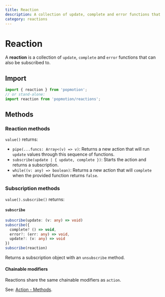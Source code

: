 ```yaml
---
title: Reaction
description: A collection of update, complete and error functions that are subscribable.
category: reactions
---
```


# Reaction

A **reaction** is a collection of `update`, `complete` and `error` functions that can also be subscribed to.

## Import

```javascript
import { reaction } from 'popmotion';
// or stand-alone:
import reaction from 'popmotion/reactions';
```

## Methods

### Reaction methods

`value()` returns:

- `pipe(...funcs: Array<(v) => v)`: Returns a new action that will run `update` values through this sequence of functions.
- `subscribe(update | { update, complete })`: Starts the action and returns a subscription.
- `while((v: any) => boolean)`: Returns a new action that will `complete` when the provided function returns `false`.

### Subscription methods

`value().subscribe()` returns:

#### `subscribe`

```typescript
subscribe(update: (v: any) => void)
subscribe({
  complete? () => void,
  error?: (err: any) => void,
  update?: (v: any) => void
})
subscribe(reaction)
```

Returns a subscription object with an `unsubscribe` method.

#### Chainable modifiers

Reactions share the same chainable modifiers as `action`.

See: [Action - Methods](/api/action#methods).
